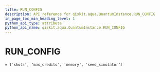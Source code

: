 ```yaml
---
title: RUN_CONFIG
description: API reference for qiskit.aqua.QuantumInstance.RUN_CONFIG
in_page_toc_min_heading_level: 1
python_api_type: attribute
python_api_name: qiskit.aqua.QuantumInstance.RUN_CONFIG
---
```


# RUN\_CONFIG

<span id="qiskit.aqua.QuantumInstance.RUN_CONFIG" />

`= ['shots', 'max_credits', 'memory', 'seed_simulator']`

